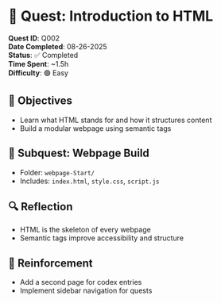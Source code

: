 # 🧭 Quest: Introduction to HTML

**Quest ID**: Q002  
**Date Completed**: 08-26-2025  
**Status**: ✅ Completed  
**Time Spent**: ~1.5h  
**Difficulty**: 🟢 Easy  

## 🎯 Objectives
- Learn what HTML stands for and how it structures content
- Build a modular webpage using semantic tags

## 🧾 Subquest: Webpage Build
- Folder: `webpage-Start/`
- Includes: `index.html`, `style.css`, `script.js`

## 🔍 Reflection
- HTML is the skeleton of every webpage
- Semantic tags improve accessibility and structure

## 🧱 Reinforcement
- Add a second page for codex entries
- Implement sidebar navigation for quests